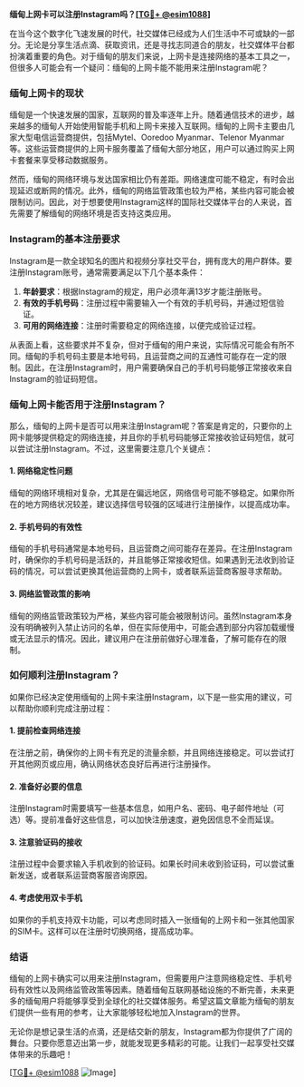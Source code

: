 **缅甸上网卡可以注册Instagram吗？[[TG💪+ @esim1088](https://t.me/s/esim1088)]**

在当今这个数字化飞速发展的时代，社交媒体已经成为人们生活中不可或缺的一部分。无论是分享生活点滴、获取资讯，还是寻找志同道合的朋友，社交媒体平台都扮演着重要的角色。对于缅甸的朋友们来说，上网卡是连接网络的基本工具之一，但很多人可能会有一个疑问：缅甸的上网卡能不能用来注册Instagram呢？

### 缅甸上网卡的现状

缅甸是一个快速发展的国家，互联网的普及率逐年上升。随着通信技术的进步，越来越多的缅甸人开始使用智能手机和上网卡来接入互联网。缅甸的上网卡主要由几家大型电信运营商提供，包括Mytel、Ooredoo Myanmar、Telenor Myanmar等。这些运营商提供的上网卡服务覆盖了缅甸大部分地区，用户可以通过购买上网卡套餐来享受移动数据服务。

然而，缅甸的网络环境与发达国家相比仍有差距。网络速度可能不稳定，有时会出现延迟或断网的情况。此外，缅甸的网络监管政策也较为严格，某些内容可能会被限制访问。因此，对于想要使用Instagram这样的国际社交媒体平台的人来说，首先需要了解缅甸的网络环境是否支持这类应用。

### Instagram的基本注册要求

Instagram是一款全球知名的图片和视频分享社交平台，拥有庞大的用户群体。要注册Instagram账号，通常需要满足以下几个基本条件：

1. **年龄要求**：根据Instagram的规定，用户必须年满13岁才能注册账号。
2. **有效的手机号码**：注册过程中需要输入一个有效的手机号码，并通过短信验证。
3. **可用的网络连接**：注册时需要稳定的网络连接，以便完成验证过程。

从表面上看，这些要求并不复杂，但对于缅甸的用户来说，实际情况可能会有所不同。缅甸的手机号码主要是本地号码，且运营商之间的互通性可能存在一定的限制。因此，在注册Instagram时，用户需要确保自己的手机号码能够正常接收来自Instagram的验证码短信。

### 缅甸上网卡能否用于注册Instagram？

那么，缅甸的上网卡是否可以用来注册Instagram呢？答案是肯定的，只要你的上网卡能够提供稳定的网络连接，并且你的手机号码能够正常接收验证码短信，就可以尝试注册Instagram。不过，这里需要注意几个关键点：

#### 1. 网络稳定性问题
缅甸的网络环境相对复杂，尤其是在偏远地区，网络信号可能不够稳定。如果你所在的地方网络状况较差，建议选择信号较强的区域进行注册操作，以提高成功率。

#### 2. 手机号码的有效性
缅甸的手机号码通常是本地号码，且运营商之间可能存在差异。在注册Instagram时，确保你的手机号码是活跃的，并且能够正常接收短信。如果遇到无法收到验证码的情况，可以尝试更换其他运营商的上网卡，或者联系运营商客服寻求帮助。

#### 3. 网络监管政策的影响
缅甸的网络监管政策较为严格，某些内容可能会被限制访问。虽然Instagram本身没有明确被列入禁止访问的名单，但在实际使用中，可能会遇到部分内容加载缓慢或无法显示的情况。因此，建议用户在注册前做好心理准备，了解可能存在的限制。

### 如何顺利注册Instagram？

如果你已经决定使用缅甸的上网卡来注册Instagram，以下是一些实用的建议，可以帮助你顺利完成注册过程：

#### 1. 提前检查网络连接
在注册之前，确保你的上网卡有充足的流量余额，并且网络连接稳定。可以尝试打开其他网页或应用，确认网络状态良好后再进行注册操作。

#### 2. 准备好必要的信息
注册Instagram时需要填写一些基本信息，如用户名、密码、电子邮件地址（可选）等。提前准备好这些信息，可以加快注册速度，避免因信息不全而延误。

#### 3. 注意验证码的接收
注册过程中会要求输入手机收到的验证码。如果长时间未收到验证码，可以尝试重新发送，或者联系运营商客服咨询原因。

#### 4. 考虑使用双卡手机
如果你的手机支持双卡功能，可以考虑同时插入一张缅甸的上网卡和一张其他国家的SIM卡。这样可以在注册时切换网络，提高成功率。

### 结语

缅甸的上网卡确实可以用来注册Instagram，但需要用户注意网络稳定性、手机号码有效性以及网络监管政策等因素。随着缅甸互联网基础设施的不断完善，未来更多的缅甸用户将能够享受到全球化的社交媒体服务。希望这篇文章能为缅甸的朋友们提供一些有用的参考，让大家能够轻松地加入Instagram的世界。

无论你是想记录生活的点滴，还是结交新的朋友，Instagram都为你提供了广阔的舞台。只要你愿意迈出第一步，就能发现更多精彩的可能。让我们一起享受社交媒体带来的乐趣吧！

[[TG💪+ @esim1088](https://t.me/s/esim1088) ![Image](https://i.postimg.cc/4NQfJmqS/Snipaste-2025-05-13-00-14-12.png)]